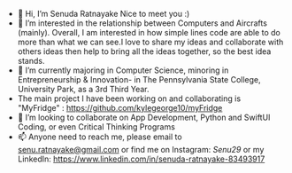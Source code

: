 - 👋 Hi, I’m Senuda Ratnayake Nice to meet you :)
- 👀 I’m interested in the relationship between Computers and Aircrafts (mainly). Overall, I am interested in how simple lines code are able to do more than what we can see.I love to share my ideas and collaborate with others ideas then help to bring all the ideas together, so the best idea stands. 
- 🌱 I’m currently majoring in Computer Science, minoring in Entrepreneurship & Innovation- in The Pennsylvania State College, University Park, as a 3rd Third Year.
- The main project I have been working on and collaborating is "MyFridge" : https://github.com/kylegeorge10/myFridge
- 💞️ I’m looking to collaborate on App Development, Python and SwiftUI Coding, or even Critical Thinking Programs 
- 📫 Anyone need to reach me, please email to senu.ratnayake@gmail.com or find me on Instagram: _Senu29_ or my LinkedIn: https://www.linkedin.com/in/senuda-ratnayake-83493917

<!---
Senu29/Senu29 is a ✨ special ✨ repository because its `README.md` (this file) appears on your GitHub profile.
You can click the Preview link to take a look at your changes.
--->
